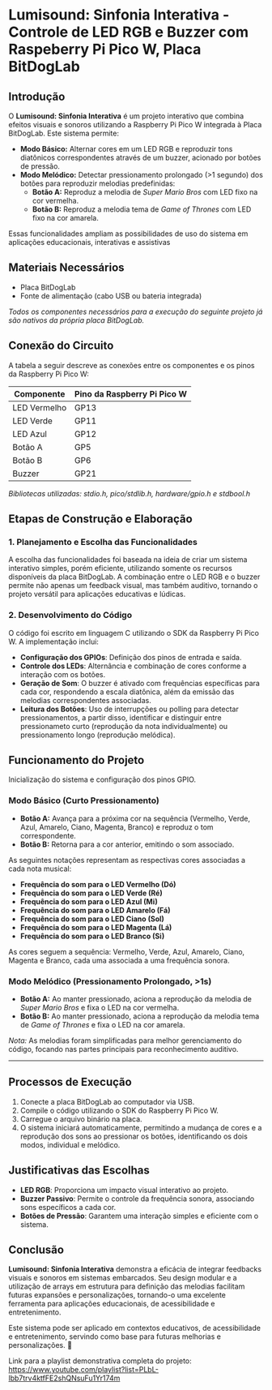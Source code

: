 # **Lumisound: Sinfonia Interativa - Controle de LED RGB e Buzzer com Raspeberry Pi Pico W, Placa BitDogLab**

## **Introdução**
O **Lumisound: Sinfonia Interativa** é um projeto interativo que combina efeitos visuais e sonoros utilizando a Raspberry Pi Pico W integrada à Placa BitDogLab. Este sistema permite:

- **Modo Básico:** Alternar cores em um LED RGB e reproduzir tons diatônicos correspondentes através de um buzzer, acionado por botões de pressão.
- **Modo Melódico:** Detectar pressionamento prolongado (>1 segundo) dos botões para reproduzir melodias predefinidas:
  - **Botão A:** Reproduz a melodia de *Super Mario Bros* com LED fixo na cor vermelha.
  - **Botão B:** Reproduz a melodia tema de *Game of Thrones* com LED fixo na cor amarela.

Essas funcionalidades ampliam as possibilidades de uso do sistema em aplicações educacionais, interativas e assistivas

## **Materiais Necessários**
- Placa BitDogLab
- Fonte de alimentação (cabo USB ou bateria integrada)

*Todos os componentes necessários para a execução do seguinte projeto já são nativos da própria placa BitDogLab.*

## **Conexão do Circuito**
A tabela a seguir descreve as conexões entre os componentes e os pinos da Raspberry Pi Pico W:

| Componente  | Pino da Raspberry Pi Pico W |
|------------|---------------------------|
| LED Vermelho | GP13 |
| LED Verde | GP11 |
| LED Azul | GP12 |
| Botão A | GP5 |
| Botão B | GP6 |
| Buzzer | GP21 |

*Bibliotecas utilizadas: stdio.h, pico/stdlib.h, hardware/gpio.h e stdbool.h*

## **Etapas de Construção e Elaboração**
### **1. Planejamento e Escolha das Funcionalidades**
A escolha das funcionalidades foi baseada na ideia de criar um sistema interativo simples, porém eficiente, utilizando somente os recursos disponíveis da placa BitDogLab. A combinação entre o LED RGB e o buzzer permite não apenas um feedback visual, mas também auditivo, tornando o projeto versátil para aplicações educativas e lúdicas.

### **2. Desenvolvimento do Código**
O código foi escrito em linguagem C utilizando o SDK da Raspberry Pi Pico W. A implementação inclui:
- **Configuração dos GPIOs**: Definição dos pinos de entrada e saída.
- **Controle dos LEDs**: Alternância e combinação de cores conforme a interação com os botões.
- **Geração de Som**: O buzzer é ativado com frequências específicas para cada cor, respondendo a escala diatônica, além da emissão das melodias correspondentes associadas.
- **Leitura dos Botões**: Uso de interrupções ou polling para detectar pressionamentos, a partir disso, identificar e distinguir entre pressionameto curto (reprodução da nota individualmente) ou pressionamento longo (reprodução melódica).

## **Funcionamento do Projeto**
Inicialização do sistema e configuração dos pinos GPIO.

### Modo Básico (Curto Pressionamento)
- **Botão A:** Avança para a próxima cor na sequência (Vermelho, Verde, Azul, Amarelo, Ciano, Magenta, Branco) e reproduz o tom correspondente.
- **Botão B:** Retorna para a cor anterior, emitindo o som associado.

As seguintes notações representam as respectivas cores associadas a cada nota musical:

- **Frequência do som para o LED Vermelho (Dó)**
- **Frequência do som para o LED Verde (Ré)**
- **Frequência do som para o LED Azul (Mi)**
- **Frequência do som para o LED Amarelo (Fá)**
- **Frequência do som para o LED Ciano (Sol)**
- **Frequência do som para o LED Magenta (Lá)**
- **Frequência do som para o LED Branco (Si)**

As cores seguem a sequência: Vermelho, Verde, Azul, Amarelo, Ciano, Magenta e Branco, cada uma associada a uma frequência sonora.

### Modo Melódico (Pressionamento Prolongado, >1s)
- **Botão A:** Ao manter pressionado, aciona a reprodução da melodia de *Super Mario Bros* e fixa o LED na cor vermelha.
- **Botão B:** Ao manter pressionado, aciona a reprodução da melodia tema de *Game of Thrones* e fixa o LED na cor amarela.

*Nota:* As melodias foram simplificadas para melhor gerenciamento do código, focando nas partes principais para reconhecimento auditivo.

---

## **Processos de Execução**
1. Conecte a placa BitDogLab ao computador via USB.
2. Compile o código utilizando o SDK do Raspberry Pi Pico W.
3. Carregue o arquivo binário na placa.
4. O sistema iniciará automaticamente, permitindo a mudança de cores e a reprodução dos sons ao pressionar os botões, identificando os dois modos, individual e melódico.

## **Justificativas das Escolhas**
- **LED RGB**: Proporciona um impacto visual interativo ao projeto.
- **Buzzer Passivo**: Permite o controle da frequência sonora, associando sons específicos a cada cor.
- **Botões de Pressão**: Garantem uma interação simples e eficiente com o sistema.

## **Conclusão**
**Lumisound: Sinfonia Interativa** demonstra a eficácia de integrar feedbacks visuais e sonoros em sistemas embarcados. Seu design modular e a utilização de arrays em estrutura para definição das melodias facilitam futuras expansões e personalizações, tornando-o uma excelente ferramenta para aplicações educacionais, de acessibilidade e entretenimento.

Este sistema pode ser aplicado em contextos educativos, de acessibilidade e entretenimento, servindo como base para futuras melhorias e personalizações. 🚀

Link para a playlist demonstrativa completa do projeto: https://www.youtube.com/playlist?list=PLbL-lbb7trv4ktfFE2shQNsuFu1Yr174m

